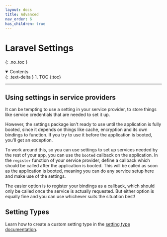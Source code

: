 ```yaml
---
layout: docs 
title: Advanced
nav_order: 6
has_children: true
---
```


# Laravel Settings

{: .no_toc }

<details open markdown="block">
  <summary>
    Contents
  </summary>
  {: .text-delta }
1. TOC
{:toc}
</details>

---


## Using settings in service providers

It can be tempting to use a setting in your service provider, to store things like service credentials that are needed to set it up.

However, the settings package isn't ready to use until the application is fully booted, since it depends on things like cache, encryption and its own bindings to function. If you try to use it before the application is booted, you'll get an exception.

To work around this, so you can use settings to set up services needed by the rest of your app, you can use the `booted` callback on the application. In the `register` function of your service provider, define a callback which should be called after the application is booted. This will be called as soon as the application is booted, meaning you can do any service setup here and make use of the settings.

The easier option is to register your bindings as a callback, which should only be called once the service is actually requested. But either option is equally fine and you can use whichever suits the situation best!

## Setting Types

Learn how to create a custom setting type in the [setting type documentation](setting-types).
